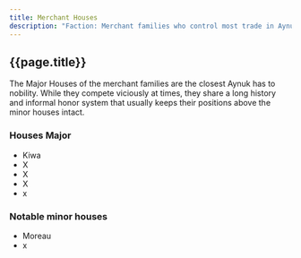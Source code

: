 ```yaml
---
title: Merchant Houses
description: "Faction: Merchant families who control most trade in Aynuk."
---
```


## {{page.title}}

The Major Houses of the merchant families are the closest Aynuk has to nobility. While they compete viciously at times, they share a long history and informal honor system that usually keeps their positions above the minor houses intact.

### Houses Major

* Kiwa
* X
* X
* X
* x 

### Notable minor houses

* Moreau
* x
